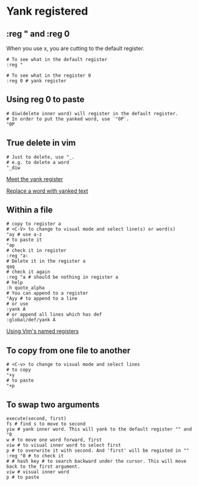 # Yank registered

## :reg " and :reg 0
When you use x, you are cutting to the default register.

    # To see what in the default register
    :reg "

    # To see what in the register 0
    :reg 0 # yank register


## Using reg 0 to paste

    # diw(delete inner word) will register in the default register.
    # In order to put the yanked word, use `"0P`.
    "0P

## True delete in vim

    # Just to delete, use "_. 
    # e.g. to delete a word
    "_diw

[Meet the yank register](http://vimcasts.org/episodes/meet-the-yank-register/)

[Replace a word with yanked text](http://vim.wikia.com/wiki/Replace_a_word_with_yanked_text)


## Within a file

    # copy to register a
    # <C-V> to change to visual mode and select line(s) or word(s) 
    "ay # use a-z
    # to paste it
    "ap
    # check it in register
    :reg "a:
    # Delete it in the register a
    qaq
    # check it again
    :reg "a # should be nothing in register a
    # help 
    :h quote_alpha
    # You can append to a register
    "Ayy # to append to a line
    # or use
    :yank A 
    # or append all lines which has def
    :global/def/yank A

[Using Vim's named registers](http://vimcasts.org/episodes/using-vims-named-registers/)

## To copy from one file to another

    # <C-v> to change to visual mode and select lines
    # to copy
    "+y
    # to paste
    "+p

## To swap two arguments

    execute(second, first)
    fs # find s to move to second
    yiw # yank inner word. This will yank to the default register "" and "0
    w # to move one word forward, first
    viw # to visual inner word to select first
    p # to overwrite it with second. And 'first' will be registed in "" 
    :reg "0 # to check it
    # # hash key # to search backward under the cursor. This will move back to the first argument.
    viw # visual inner word
    p # to paste
    
    

